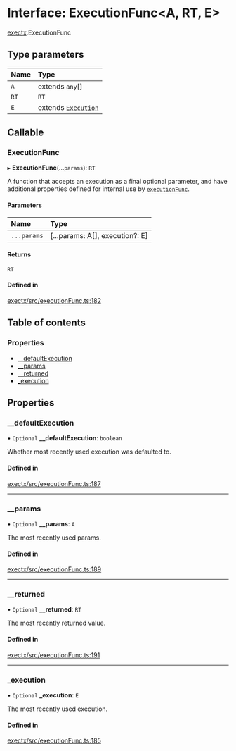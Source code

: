 # Interface: ExecutionFunc<A, RT, E\>

[exectx](../wiki/exectx).ExecutionFunc

## Type parameters

| Name | Type |
| :------ | :------ |
| `A` | extends `any`[] |
| `RT` | `RT` |
| `E` | extends [`Execution`](../wiki/exectx.Execution) |

## Callable

### ExecutionFunc

▸ **ExecutionFunc**(...`params`): `RT`

A function that accepts an execution as a final optional parameter, and have additional properties
defined for internal use by [`executionFunc`](../wiki/exectx#executionfunc).

#### Parameters

| Name | Type |
| :------ | :------ |
| `...params` | [...params: A[], execution?: E] |

#### Returns

`RT`

#### Defined in

[exectx/src/executionFunc.ts:182](https://github.com/ludvigalden/exectx/blob/a0361f0/packages/exectx/src/executionFunc.ts#L182)

## Table of contents

### Properties

- [\_\_defaultExecution](../wiki/exectx.ExecutionFunc#__defaultexecution)
- [\_\_params](../wiki/exectx.ExecutionFunc#__params)
- [\_\_returned](../wiki/exectx.ExecutionFunc#__returned)
- [\_execution](../wiki/exectx.ExecutionFunc#_execution)

## Properties

### \_\_defaultExecution

• `Optional` **\_\_defaultExecution**: `boolean`

Whether most recently used execution was defaulted to.

#### Defined in

[exectx/src/executionFunc.ts:187](https://github.com/ludvigalden/exectx/blob/a0361f0/packages/exectx/src/executionFunc.ts#L187)

___

### \_\_params

• `Optional` **\_\_params**: `A`

The most recently used params.

#### Defined in

[exectx/src/executionFunc.ts:189](https://github.com/ludvigalden/exectx/blob/a0361f0/packages/exectx/src/executionFunc.ts#L189)

___

### \_\_returned

• `Optional` **\_\_returned**: `RT`

The most recently returned value.

#### Defined in

[exectx/src/executionFunc.ts:191](https://github.com/ludvigalden/exectx/blob/a0361f0/packages/exectx/src/executionFunc.ts#L191)

___

### \_execution

• `Optional` **\_execution**: `E`

The most recently used execution.

#### Defined in

[exectx/src/executionFunc.ts:185](https://github.com/ludvigalden/exectx/blob/a0361f0/packages/exectx/src/executionFunc.ts#L185)
